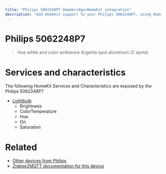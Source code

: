 ```yaml
---
title: "Philips 5062248P7 Homebridge/HomeKit integration"
description: "Add HomeKit support to your Philips 5062248P7, using Homebridge, Zigbee2MQTT and homebridge-z2m."
---
```

<!---
This file has been GENERATED using src/docgen/docgen.ts
DO NOT EDIT THIS FILE MANUALLY!
-->
# Philips 5062248P7
> Hue white and color ambience Argenta spot aluminium (2 spots)


# Services and characteristics
The following HomeKit Services and Characteristics are exposed by
the Philips 5062248P7

* [Lightbulb](../../light.md)
  * Brightness
  * ColorTemperature
  * Hue
  * On
  * Saturation


# Related
* [Other devices from Philips](../index.md#philips)
* [Zigbee2MQTT documentation for this device](https://www.zigbee2mqtt.io/devices/5062248P7.html)